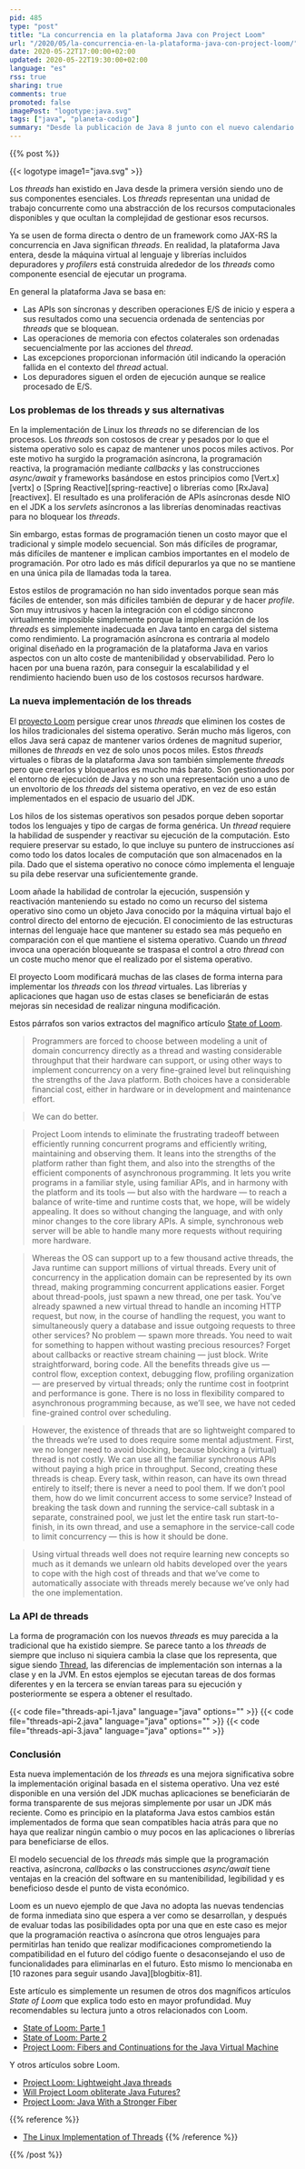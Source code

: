 ```yaml
---
pid: 485
type: "post"
title: "La concurrencia en la plataforma Java con Project Loom"
url: "/2020/05/la-concurrencia-en-la-plataforma-java-con-project-loom/"
date: 2020-05-22T17:00:00+02:00
updated: 2020-05-22T19:30:00+02:00
language: "es"
rss: true
sharing: true
comments: true
promoted: false
imagePost: "logotype:java.svg"
tags: ["java", "planeta-codigo"]
summary: "Desde la publicación de Java 8 junto con el nuevo calendario de publicación las mejoras en la plataforma Java y en el lenguaje han sido constantes y significativas. Las mejoras continúan en cada nueva versión y hay muchas otras en preparación para ser publicadas cuando estén listas. Una de ellas muy prometedoras es una nueva implementación de los _threads_ mucho más ligera que han existido desde la primera versión. Estos harán innecesarios en la mayoría de los casos los más complicados modelos programación asíncrona, la programación reactiva, la programación mediante _callbacks_ y las construcciones _async/await_."
---
```


{{% post %}}

{{< logotype image1="java.svg" >}}

Los _threads_ han existido en Java desde la primera versión siendo uno de sus componentes esenciales. Los _threads_ representan una unidad de trabajo concurrente como una abstracción de los recursos computacionales disponibles y que ocultan la complejidad de gestionar esos recursos.

Ya se usen de forma directa o dentro de un framework como JAX-RS la concurrencia en Java significan _threads_. En realidad, la plataforma Java entera, desde la máquina virtual al lenguaje y librerías incluidos depuradores y _profilers_ está construida alrededor de los _threads_ como componente esencial de ejecutar un programa.

En general la plataforma Java se basa en:

* Las APIs son síncronas y describen operaciones E/S de inicio y espera a sus resultados como una secuencia ordenada de sentencias por _threads_ que se bloquean.
* Las operaciones de memoria con efectos colaterales son ordenadas secuencialmente por las acciones del _thread_.
* Las excepciones proporcionan información útil indicando la operación fallida en el contexto del _thread_ actual.
* Los depuradores siguen el orden de ejecución aunque se realice procesado de E/S.

### Los problemas de los threads y sus alternativas

En la implementación de Linux los _threads_ no se diferencian de los procesos. Los _threads_ son costosos de crear y pesados por lo que el sistema operativo solo es capaz de mantener unos pocos miles activos. Por este motivo ha surgido la programación asíncrona, la programación reactiva, la programación mediante _callbacks_ y las construcciones _async/await_ y frameworks basándose en estos principios como [Vert.x][vertx] o [Spring Reactive][spring-reactive] o librerías como [RxJava][reactivex]. El resultado es una proliferación de APIs asíncronas desde NIO en el JDK a los _servlets_ asíncronos a las librerías denominadas reactivas para no bloquear los _threads_.

Sin embargo, estas formas de programación tienen un costo mayor que el tradicional y simple modelo secuencial. Son más difíciles de programar, más difíciles de mantener e implican cambios importantes en el modelo de programación. Por otro lado es más difícil depurarlos ya que no se mantiene en una única pila de llamadas toda la tarea.

Estos estilos de programación no han sido inventados porque sean más fáciles de entender, son más difíciles también de depurar y de hacer _profile_. Son muy intrusivos y hacen la integración con el código síncrono virtualmente imposible simplemente porque la implementación de los _threads_ es simplemente inadecuada en Java tanto en carga del sistema como rendimiento. La programación asíncrona es contraria al modelo original diseñado en la programación de la plataforma Java en varios aspectos con un alto coste de mantenibilidad y observabilidad. Pero lo hacen por una buena razón, para conseguir la escalabilidad y el rendimiento haciendo buen uso de los costosos recursos hardware.

### La nueva implementación de los threads

El [proyecto Loom](https://wiki.openjdk.java.net/display/loom) persigue crear unos _threads_ que eliminen los costes de los hilos tradicionales del sistema operativo. Serán mucho más ligeros, con ellos Java será capaz de mantener varios órdenes de magnitud superior, millones de _threads_ en vez de solo unos pocos miles. Estos _threads_ virtuales o fibras de la plataforma Java son también simplemente _threads_ pero que crearlos y bloquearlos es mucho más barato. Son gestionados por el entorno de ejecución de Java y no son una representación uno a uno de un envoltorio de los _threads_ del sistema operativo, en vez de eso están implementados en el espacio de usuario del JDK.

Los hilos de los sistemas operativos son pesados porque deben soportar todos los lenguajes y tipo de cargas de forma genérica. Un _thread_ requiere la habilidad de suspender y reactivar su ejecución de la computación. Esto requiere preservar su estado, lo que incluye su puntero de instrucciones así como todo los datos locales de computación que son almacenados en la pila. Dado que el sistema operativo no conoce cómo implementa el lenguaje su pila debe reservar una suficientemente grande.

Loom añade la habilidad de controlar la ejecución, suspensión y reactivación manteniendo su estado no como un recurso del sistema operativo sino como un objeto Java conocido por la máquina virtual bajo el control directo del entorno de ejecución. El conocimiento de las estructuras internas del lenguaje hace que mantener su estado sea más pequeño en comparación con el que mantiene el sistema operativo. Cuando un _thread_ invoca una operación bloqueante se traspasa el control a otro _thread_ con un coste mucho menor que el realizado por el sistema operativo.

El proyecto Loom modificará muchas de las clases de forma interna para implementar los _threads_ con los _thread_ virtuales. Las librerías y aplicaciones que hagan uso de estas clases se beneficiarán de estas mejoras sin necesidad de realizar ninguna modificación.

Estos párrafos son varios extractos del magnífico artículo [State of Loom](http://cr.openjdk.java.net/~rpressler/loom/loom/sol1_part1.html).

> Programmers are forced to choose between modeling a unit of domain concurrency directly as a thread and wasting considerable throughput that their hardware can support, or using other ways to implement concurrency on a very fine-grained level but relinquishing the strengths of the Java platform. Both choices have a considerable financial cost, either in hardware or in development and maintenance effort.

> We can do better.

> Project Loom intends to eliminate the frustrating tradeoff between efficiently running concurrent programs and efficiently writing, maintaining and observing them. It leans into the strengths of the platform rather than fight them, and also into the strengths of the efficient components of asynchronous programming. It lets you write programs in a familiar style, using familiar APIs, and in harmony with the platform and its tools — but also with the hardware — to reach a balance of write-time and runtime costs that, we hope, will be widely appealing. It does so without changing the language, and with only minor changes to the core library APIs. A simple, synchronous web server will be able to handle many more requests without requiring more hardware.

> Whereas the OS can support up to a few thousand active threads, the Java runtime can support millions of virtual threads. Every unit of concurrency in the application domain can be represented by its own thread, making programming concurrent applications easier. Forget about thread-pools, just spawn a new thread, one per task. You’ve already spawned a new virtual thread to handle an incoming HTTP request, but now, in the course of handling the request, you want to simultaneously query a database and issue outgoing requests to three other services? No problem — spawn more threads. You need to wait for something to happen without wasting precious resources? Forget about callbacks or reactive stream chaining — just block. Write straightforward, boring code. All the benefits threads give us — control flow, exception context, debugging flow, profiling organization — are preserved by virtual threads; only the runtime cost in footprint and performance is gone. There is no loss in flexibility compared to asynchronous programming because, as we’ll see, we have not ceded fine-grained control over scheduling.

> However, the existence of threads that are so lightweight compared to the threads we’re used to does require some mental adjustment. First, we no longer need to avoid blocking, because blocking a (virtual) thread is not costly. We can use all the familiar synchronous APIs without paying a high price in throughput. Second, creating these threads is cheap. Every task, within reason, can have its own thread entirely to itself; there is never a need to pool them. If we don’t pool them, how do we limit concurrent access to some service? Instead of breaking the task down and running the service-call subtask in a separate, constrained pool, we just let the entire task run start-to-finish, in its own thread, and use a semaphore in the service-call code to limit concurrency — this is how it should be done.

> Using virtual threads well does not require learning new concepts so much as it demands we unlearn old habits developed over the years to cope with the high cost of threads and that we’ve come to automatically associate with threads merely because we’ve only had the one implementation.

### La API de threads

La forma de programación con los nuevos _threads_ es muy parecida a la tradicional que ha existido siempre. Se parece tanto a los _threads_ de siempre que incluso ni siquiera cambia la clase que los representa, que sigue siendo [Thread](javadoc11:java.base/java/lang/Thread.html), las diferencias de implementación son internas a la clase y en la JVM. En estos ejemplos se ejecutan tareas de dos formas diferentes y en la tercera se envían tareas para su ejecución  y posteriormente se espera a obtener el resultado.

{{< code file="threads-api-1.java" language="java" options="" >}}
{{< code file="threads-api-2.java" language="java" options="" >}}
{{< code file="threads-api-3.java" language="java" options="" >}}

### Conclusión

Esta nueva implementación de los _threads_ es una mejora significativa sobre la implementación original basada en el sistema operativo. Una vez esté disponible en una versión del JDK muchas aplicaciones se beneficiarán de forma transparente de sus mejoras simplemente por usar un JDK más reciente. Como es principio en la plataforma Java estos cambios están implementados de forma que sean compatibles hacia atrás para que no haya que realizar ningún cambio o muy pocos en las aplicaciones o librerías para beneficiarse de ellos.

El modelo secuencial de los _threads_ más simple que la programación reactiva, asíncrona, _callbacks_ o las construcciones _async/await_ tiene ventajas en la creación del software en su mantenibilidad, legibilidad y es beneficioso desde el punto de vista económico.

Loom es un nuevo ejemplo de que Java no adopta las nuevas tendencias de forma inmediata sino que espera a ver como se desarrollan, y después de evaluar todas las posibilidades opta por una que en este caso es mejor que la programación reactiva o asíncrona que otros lenguajes para permitirlas han tenido que realizar modificaciones comprometiendo la compatibilidad en el futuro del código fuente o desaconsejando el uso de funcionalidades para eliminarlas en el futuro. Esto mismo lo mencionaba en [10 razones para seguir usando Java][blogbitix-81].

Este artículo es simplemente un resumen de otros dos magníficos artículos _State of Loom_ que explica todo esto en mayor profundidad. Muy recomendables su lectura junto a otros relacionados con Loom.

* [State of Loom: Parte 1](http://cr.openjdk.java.net/~rpressler/loom/loom/sol1_part1.html)
* [State of Loom: Parte 2](http://cr.openjdk.java.net/~rpressler/loom/loom/sol1_part2.html)
* [Project Loom: Fibers and Continuations for the Java Virtual Machine](https://cr.openjdk.java.net/~rpressler/loom/Loom-Proposal.html)

Y otros artículos sobre Loom.

* [Project Loom: Lightweight Java threads](https://developers.redhat.com/blog/2019/06/19/project-loom-lightweight-java-threads/)
* [Will Project Loom obliterate Java Futures?](https://blog.softwaremill.com/will-project-loom-obliterate-java-futures-fb1a28508232)
* [Project Loom: Java With a Stronger Fiber](https://dzone.com/articles/a-new-java-with-a-stronger-fiber)

{{% reference %}}
* [The Linux Implementation of Threads](https://www.informit.com/articles/article.aspx?p=370047&seqNum=3)
{{% /reference %}}

{{% /post %}}
